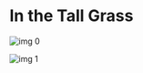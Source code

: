 # In the Tall Grass

![img 0](https://i.imgur.com/D0CYE3o.jpg)

![img 1](https://i.imgur.com/8xdfhZH.png)

